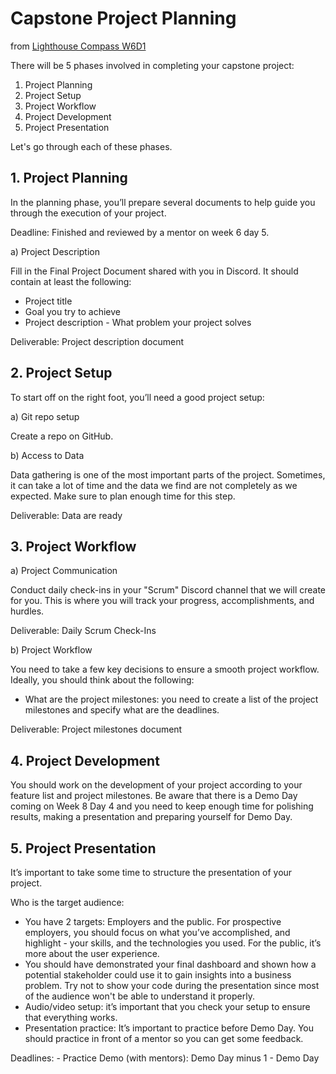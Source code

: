 # Capstone Project Planning
from [Lighthouse Compass W6D1](https://data.compass.lighthouselabs.ca/17b51bd2-2dd9-4d5b-95e8-7a431060db74)

There will be 5 phases involved in completing your capstone project:

1. Project Planning
2. Project Setup
3. Project Workflow
4. Project Development
5. Project Presentation

Let's go through each of these phases.
## 1. Project Planning

In the planning phase, you’ll prepare several documents to help guide you through the execution of your project.

Deadline: Finished and reviewed by a mentor on week 6 day 5.

a) Project Description

Fill in the Final Project Document shared with you in Discord. It should contain at least the following:

* Project title
* Goal you try to achieve
* Project description - What problem your project solves

Deliverable: Project description document
## 2. Project Setup

To start off on the right foot, you’ll need a good project setup:

a) Git repo setup

Create a repo on GitHub.

b) Access to Data

Data gathering is one of the most important parts of the project. Sometimes, it can take a lot of time and the data we find are not completely as we expected. Make sure to plan enough time for this step.

Deliverable: Data are ready
## 3. Project Workflow

a) Project Communication

Conduct daily check-ins in your "Scrum" Discord channel that we will create for you. This is where you will track your progress, accomplishments, and hurdles.

Deliverable: Daily Scrum Check-Ins

b) Project Workflow

You need to take a few key decisions to ensure a smooth project workflow. Ideally, you should think about the following:

* What are the project milestones: you need to create a list of the project milestones and specify what are the deadlines.

Deliverable: Project milestones document
## 4. Project Development

You should work on the development of your project according to your feature list and project milestones. Be aware that there is a Demo Day coming on Week 8 Day 4 and you need to keep enough time for polishing results, making a presentation and preparing yourself for Demo Day.
## 5. Project Presentation

It’s important to take some time to structure the presentation of your project.

Who is the target audience:
* You have 2 targets: Employers and the public. For prospective employers, you should focus on what you’ve accomplished, and highlight - your skills, and the technologies you used. For the public, it’s more about the user experience.
* You should have demonstrated your final dashboard and shown how a potential stakeholder could use it to gain insights into a business problem. Try not to show your code during the presentation since most of the audience won't be able to understand it properly.
* Audio/video setup: it’s important that you check your setup to ensure that everything works.
* Presentation practice: It’s important to practice before Demo Day. You should practice in front of a mentor so you can get some feedback.

Deadlines: - Practice Demo (with mentors): Demo Day minus 1 - Demo Day
